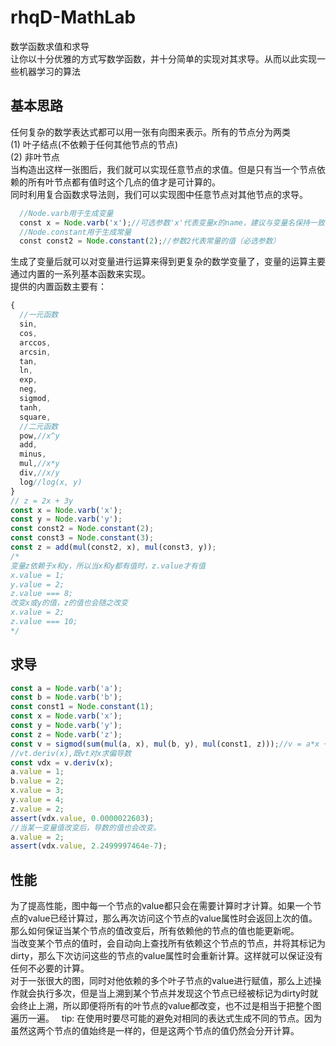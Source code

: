 # rhqD-MathLab
数学函数求值和求导  
让你以十分优雅的方式写数学函数，并十分简单的实现对其求导。从而以此实现一些机器学习的算法

## 基本思路
任何复杂的数学表达式都可以用一张有向图来表示。所有的节点分为两类  
(1) 叶子结点(不依赖于任何其他节点的节点)  
(2) 非叶节点  
当构造出这样一张图后，我们就可以实现任意节点的求值。但是只有当一个节点依赖的所有叶节点都有值时这个几点的值才是可计算的。  
同时利用复合函数求导法则，我们可以实现图中任意节点对其他节点的求导。
```javascript
  //Node.varb用于生成变量
  const x = Node.varb('x');//可选参数'x'代表变量x的name，建议与变量名保持一致
  //Node.constant用于生成常量
  const const2 = Node.constant(2);//参数2代表常量的值（必选参数）
```
生成了变量后就可以对变量进行运算来得到更复杂的数学变量了，变量的运算主要通过内置的一系列基本函数来实现。  
提供的内置函数主要有：
```javascript
{
  //一元函数
  sin,
  cos,
  arccos,
  arcsin,
  tan,
  ln,
  exp,
  neg,
  sigmod,
  tanh,
  square,
  //二元函数
  pow,//x^y
  add,
  minus,
  mul,//x*y
  div,//x/y
  log//log(x, y)
}
// z = 2x + 3y
const x = Node.varb('x');
const y = Node.varb('y');
const const2 = Node.constant(2);
const const3 = Node.constant(3);
const z = add(mul(const2, x), mul(const3, y));
/*
变量z依赖于x和y，所以当x和y都有值时，z.value才有值
x.value = 1;
y.value = 2;
z.value === 8;
改变x或y的值，z的值也会随之改变
x.value = 2;
z.value === 10;
*/
```
## 求导
```javascript
const a = Node.varb('a');
const b = Node.varb('b');
const const1 = Node.constant(1);
const x = Node.varb('x');
const y = Node.varb('y');
const z = Node.varb('z');
const v = sigmod(sum(mul(a, x), mul(b, y), mul(const1, z)));//v = a*x + b*y + 1*z
//vt.deriv(x),既vt对x求偏导数
const vdx = v.deriv(x);
a.value = 1;
b.value = 2;
x.value = 3;
y.value = 4;
z.value = 2;
assert(vdx.value, 0.0000022603);
//当某一变量值改变后，导数的值也会改变。
a.value = 2;
assert(vdx.value, 2.2499997464e-7);
```
## 性能
为了提高性能，图中每一个节点的value都只会在需要计算时才计算。如果一个节点的value已经计算过，那么再次访问这个节点的value属性时会返回上次的值。  
那么如何保证当某个节点的值改变后，所有依赖他的节点的值也能更新呢。  
当改变某个节点的值时，会自动向上查找所有依赖这个节点的节点，并将其标记为dirty，那么下次访问这些的节点的value属性时会重新计算。这样就可以保证没有任何不必要的计算。  
对于一张很大的图，同时对他依赖的多个叶子节点的value进行赋值，那么上述操作就会执行多次，但是当上溯到某个节点并发现这个节点已经被标记为dirty时就会终止上溯，所以即便将所有的叶节点的value都改变，也不过是相当于把整个图遍历一遍。  
tip: 在使用时要尽可能的避免对相同的表达式生成不同的节点。因为虽然这两个节点的值始终是一样的，但是这两个节点的值仍然会分开计算。
